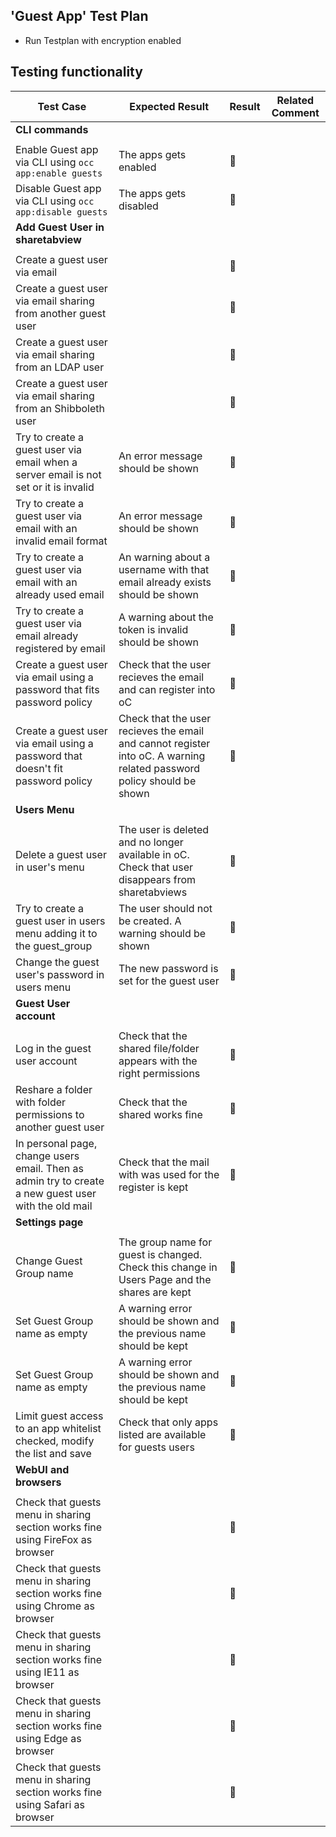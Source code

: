 ## 'Guest App' Test Plan

- Run Testplan with encryption enabled

## Testing functionality

Test Case | Expected Result | Result | Related Comment
------------- | -------------- | ----- | ------
**CLI commands** |  |   |
|  |   |
Enable Guest app via CLI using ```occ app:enable guests``` | The apps gets enabled | :construction:  |
Disable Guest app via CLI using ```occ app:disable guests``` | The apps gets disabled | :construction:  |
**Add Guest User in sharetabview** |  |   |
|  |   |
Create a guest user via email |  | :construction:  |
Create a guest user via email sharing from another guest user |  | :construction:  |
Create a guest user via email sharing from an LDAP user |  | :construction:  |
Create a guest user via email sharing from an Shibboleth user | | :construction:  |
Try to create a guest user via email when a server email is not set or it is invalid|  An error message should be shown | :construction:  |
Try to create a guest user via email with an invalid email format | An error message should be shown | :construction:  |
Try to create a guest user via email with an already used email | An warning about a username with that email already exists should be shown | :construction:  |
Try to create a guest user via email already registered by email | A warning about the token is invalid should be shown | :construction:  |
Create a guest user via email using a password that fits password policy | Check that the user recieves the email and can register into oC | :construction:  | 
Create a guest user via email using a password that doesn't fit password policy | Check that the user recieves the email and cannot register into oC. A warning related password policy should be shown | :construction:  |
**Users Menu** |  |   |
|  |   |
Delete a guest user in user's menu | The user is deleted and no longer available in oC. Check that user disappears from sharetabviews | :construction:  |
Try to create a guest user in users menu adding it to the guest_group| The user should not be created. A warning should be shown | :construction:  |
Change the guest user's password in users menu | The new password is set for the guest user | :construction:  |
**Guest User account**|  |   |
|  |   |
Log in the guest user account  | Check that the shared file/folder appears with the right permissions | :construction:  |
Reshare a folder with folder permissions to another guest user | Check that the shared works fine | :construction:  |
In personal page, change users email. Then as admin try to create a new guest user with the old mail  | Check that the mail with was used for the register is kept | :construction:  |
**Settings page**|  |   |
|  |   |
Change Guest Group name  | The group name for guest is changed. Check this change in Users Page and the shares are kept | :construction:  |
Set Guest Group name as empty  | A warning error should be shown and the previous name should be kept | :construction:  |
Set Guest Group name as empty  | A warning error should be shown and the previous name should be kept | :construction:  |
Limit guest access to an app whitelist checked, modify the list and save  | Check that only apps listed are available for guests users | :construction:  |
**WebUI and browsers**|  |   |
|  |   |
Check that guests menu in sharing section works fine using FireFox as browser |  | :construction:  |
Check that guests menu in sharing section works fine using Chrome as browser |  | :construction:  |
Check that guests menu in sharing section works fine using IE11 as browser |  | :construction:  |
Check that guests menu in sharing section works fine using Edge as browser |  | :construction:  |
Check that guests menu in sharing section works fine using Safari as browser |  | :construction:  |